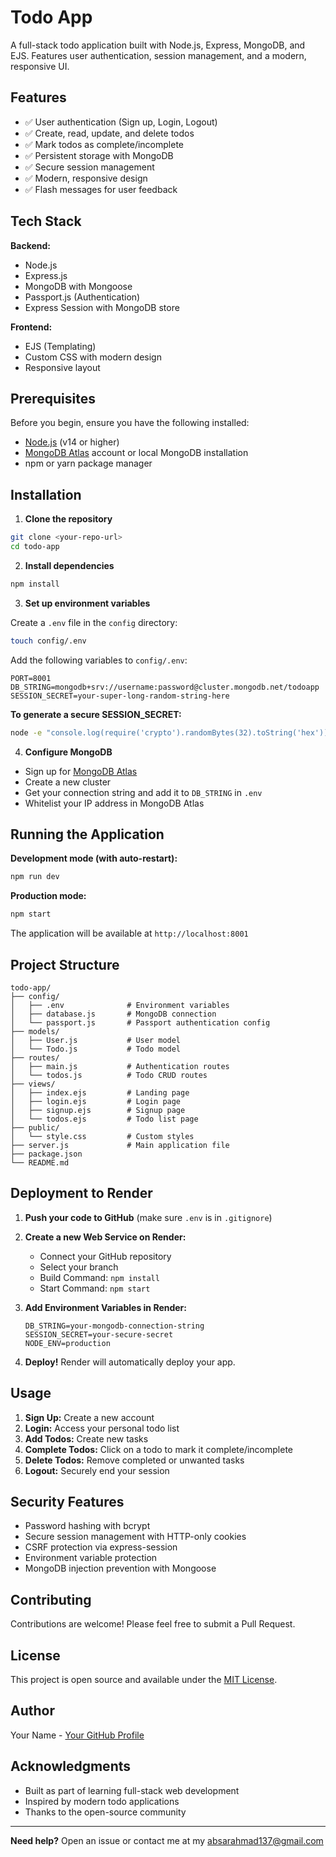 # Todo App

A full-stack todo application built with Node.js, Express, MongoDB, and EJS. Features user authentication, session management, and a modern, responsive UI.

## Features

- ✅ User authentication (Sign up, Login, Logout)
- ✅ Create, read, update, and delete todos
- ✅ Mark todos as complete/incomplete
- ✅ Persistent storage with MongoDB
- ✅ Secure session management
- ✅ Modern, responsive design
- ✅ Flash messages for user feedback

## Tech Stack

**Backend:**
- Node.js
- Express.js
- MongoDB with Mongoose
- Passport.js (Authentication)
- Express Session with MongoDB store

**Frontend:**
- EJS (Templating)
- Custom CSS with modern design
- Responsive layout

## Prerequisites

Before you begin, ensure you have the following installed:
- [Node.js](https://nodejs.org/) (v14 or higher)
- [MongoDB Atlas](https://www.mongodb.com/cloud/atlas) account or local MongoDB installation
- npm or yarn package manager

## Installation

1. **Clone the repository**
```bash
git clone <your-repo-url>
cd todo-app
```

2. **Install dependencies**
```bash
npm install
```

3. **Set up environment variables**

Create a `.env` file in the `config` directory:
```bash
touch config/.env
```

Add the following variables to `config/.env`:
```
PORT=8001
DB_STRING=mongodb+srv://username:password@cluster.mongodb.net/todoapp
SESSION_SECRET=your-super-long-random-string-here
```

**To generate a secure SESSION_SECRET:**
```bash
node -e "console.log(require('crypto').randomBytes(32).toString('hex'))"
```

4. **Configure MongoDB**
- Sign up for [MongoDB Atlas](https://www.mongodb.com/cloud/atlas)
- Create a new cluster
- Get your connection string and add it to `DB_STRING` in `.env`
- Whitelist your IP address in MongoDB Atlas

## Running the Application

**Development mode (with auto-restart):**
```bash
npm run dev
```

**Production mode:**
```bash
npm start
```

The application will be available at `http://localhost:8001`

## Project Structure

```
todo-app/
├── config/
│   ├── .env              # Environment variables
│   ├── database.js       # MongoDB connection
│   └── passport.js       # Passport authentication config
├── models/
│   ├── User.js           # User model
│   └── Todo.js           # Todo model
├── routes/
│   ├── main.js           # Authentication routes
│   └── todos.js          # Todo CRUD routes
├── views/
│   ├── index.ejs         # Landing page
│   ├── login.ejs         # Login page
│   ├── signup.ejs        # Signup page
│   └── todos.ejs         # Todo list page
├── public/
│   └── style.css         # Custom styles
├── server.js             # Main application file
├── package.json
└── README.md
```

## Deployment to Render

1. **Push your code to GitHub** (make sure `.env` is in `.gitignore`)

2. **Create a new Web Service on Render:**
   - Connect your GitHub repository
   - Select your branch
   - Build Command: `npm install`
   - Start Command: `npm start`

3. **Add Environment Variables in Render:**
   ```
   DB_STRING=your-mongodb-connection-string
   SESSION_SECRET=your-secure-secret
   NODE_ENV=production
   ```

4. **Deploy!** Render will automatically deploy your app.

## Usage

1. **Sign Up:** Create a new account
2. **Login:** Access your personal todo list
3. **Add Todos:** Create new tasks
4. **Complete Todos:** Click on a todo to mark it complete/incomplete
5. **Delete Todos:** Remove completed or unwanted tasks
6. **Logout:** Securely end your session

## Security Features

- Password hashing with bcrypt
- Secure session management with HTTP-only cookies
- CSRF protection via express-session
- Environment variable protection
- MongoDB injection prevention with Mongoose

## Contributing

Contributions are welcome! Please feel free to submit a Pull Request.

## License

This project is open source and available under the [MIT License](LICENSE).

## Author

Your Name - [Your GitHub Profile](https://github.com/absar22)

## Acknowledgments

- Built as part of learning full-stack web development
- Inspired by modern todo applications
- Thanks to the open-source community

---

**Need help?** Open an issue or contact me at my absarahmad137@gmail.com